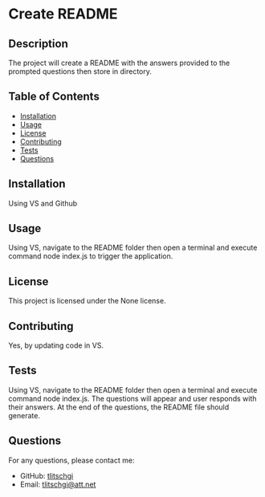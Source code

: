 
  # Create README
  
  ## Description
  The project will create a README with the answers provided to the prompted questions then store in directory.
  
  ## Table of Contents
  - [Installation](#installation)
  - [Usage](#usage)
  - [License](#license)
  - [Contributing](#contributing)
  - [Tests](#tests)
  - [Questions](#questions)
  
  ## Installation
  Using VS and Github
  
  ## Usage
  Using VS, navigate to the README folder then open a terminal and execute command node index.js to trigger the application.
  
  ## License
  This project is licensed under the None license.
  
  ## Contributing
  Yes, by updating code in VS.
  
  ## Tests
  Using VS, navigate to the README folder then open a terminal and execute command node index.js.  The questions will appear and user responds with their answers.  At the end of the questions, the README file should generate.
  
  ## Questions
  For any questions, please contact me:
  - GitHub: [tlitschgi](https://github.com/tlitschgi)
  - Email: tlitschgi@att.net
  